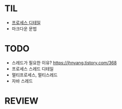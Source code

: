 # TIL
* [프로세스 디테일](OS/OS.md)
* 마크다운 문법

# TODO
* 스레드가 필요한 이유? https://jhnyang.tistory.com/368
* 프로세스 스레드 디테일
* 멀티프로세스, 멀티스레드
* 자바 스레드
  
# REVIEW
